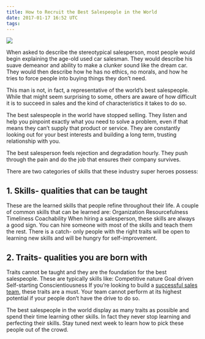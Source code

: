 ```yaml
---
title: How to Recruit the Best Salespeople in the World
date: 2017-01-17 16:52 UTC
tags:
---
```


![](/images/blog/banner__how-to-recruit-best-sales-people.png)

When asked to describe the stereotypical salesperson, most people would begin explaining the age-old used car salesman. They would describe his suave demeanor and ability to make a clunker sound like the dream car. They would then describe how he has no ethics, no morals, and how he tries to force people into buying things they don’t need. 

This man is not, in fact, a representative of the world’s best salespeople. While that might seem surprising to some, others are aware of how difficult it is to succeed in sales and the kind of characteristics it takes to do so.

The best salespeople in the world have stopped selling. They listen and help you pinpoint exactly what you need to solve a problem, even if that means they can’t supply that product or service. They are constantly looking out for your best interests and building a long term, trusting relationship with you. 

The best salesperson feels rejection and degradation hourly. They push through the pain and do the job that ensures their company survives. 

There are two categories of skills that these industry super heroes possess:

## 1. Skills- qualities that can be taught

These are the learned skills that people refine throughout their life. A couple of common skills that can be learned are:
Organization
Resourcefulness 
Timeliness 
Coachability
When hiring a salesperson, these skills are always a good sign. You can hire someone with most of the skills and teach them the rest. There is a catch- only people with the right traits will be open to learning new skills and will be hungry for self-improvement.

## 2. Traits- qualities you are born with

Traits cannot be taught and they are the foundation for the best salespeople. These are typically skills like:
Competitive nature
Goal driven
Self-starting
Conscientiousness
If you’re looking to build a [successful sales team](/blog/how-to-develop-a-successful-high-performance-sales-culture/), these traits are a must. Your team cannot perform at its highest potential if your people don’t have the drive to do so. 

The best salespeople in the world display as many traits as possible and spend their time learning other skills. In fact they never stop learning and perfecting their skills. Stay tuned next week to learn how to pick these people out of the crowd.

